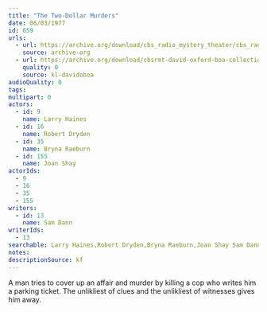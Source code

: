 ```yaml
---
title: "The Two-Dollar Murders"
date: 06/03/1977
id: 659
urls: 
  - url: https://archive.org/download/cbs_radio_mystery_theater/cbs_radio_mystery_theater-0651-0700.zip/cbs_radio_mystery_theater-0651-0700%2Fcbsrmt_0659_the_two_dollar_murders.mp3
    source: archive-org
  - url: https://archive.org/download/cbsrmt-david-oxford-boa-collection/CBSRMT-770603-0659-The-Two-Dollar-Murders-(128-48)_WBBM-JE-{BoA}.mp3
    quality: 0
    source: kl-davidoboa
audioQuality: 0
tags: 
multipart: 0
actors:  
  - id: 9
    name: Larry Haines  
  - id: 16
    name: Robert Dryden  
  - id: 35
    name: Bryna Raeburn  
  - id: 155
    name: Joan Shay
actorIds:  
  - 9  
  - 16  
  - 35  
  - 155
writers:  
  - id: 13
    name: Sam Dann
writerIds:  
  - 13
searchable: Larry Haines,Robert Dryden,Bryna Raeburn,Joan Shay Sam Dann
notes: 
descriptionSource: kf
---
```

A man tries to cover up an affair and murder by killing a cop who writes him a parking ticket. The unlikliest of clues and the unlikliest of witnesses gives him away.